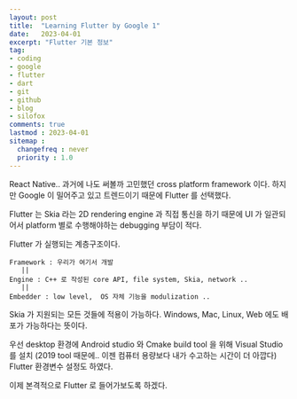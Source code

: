 ```yaml
---
layout: post
title:  "Learning Flutter by Google 1"
date:   2023-04-01
excerpt: "Flutter 기본 정보"
tag:
- coding
- google
- flutter
- dart
- git
- github
- blog
- silofox
comments: true
lastmod : 2023-04-01
sitemap : 
  changefreq : never
  priority : 1.0
---
```


React Native.. 과거에 나도 써볼까 고민했던 cross platform framework 이다. 하지만 Google 이 밀어주고 있고 트렌드이기 때문에 Flutter 를 선택했다.<br>

Flutter 는 Skia 라는 2D rendering engine 과 직접 통신을 하기 때문에 UI 가 일관되어서 platform 별로 수행해야하는 debugging 부담이 적다.<br>

Flutter 가 실행되는 계층구조이다.
```
Framework : 우리가 여기서 개발
   ||
Engine : C++ 로 작성된 core API, file system, Skia, network ..
   ||
Embedder : low level,  OS 자체 기능을 modulization ..
```
Skia 가 지원되는 모든 것들에 적용이 가능하다. Windows, Mac, Linux, Web 에도 배포가 가능하다는 뜻이다.<br>

우선 desktop 환경에 Android studio 와 Cmake build tool 을 위해 Visual Studio 를 설치 (2019 tool 때문에.. 이젠 컴퓨터 용량보다 내가 수고하는 시간이 더 아깝다) Flutter 환경변수 설정도 하였다.<br>

이제 본격적으로 Flutter 로 들어가보도록 하겠다.